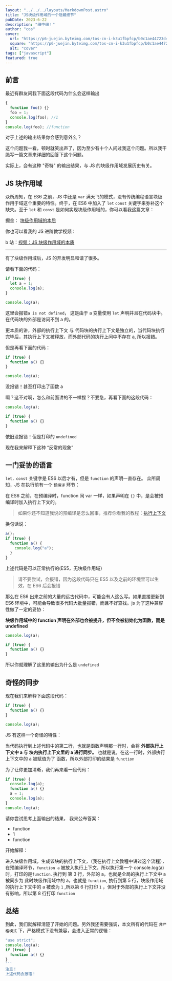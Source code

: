 ```yaml
---
layout: "../../../layouts/MarkdownPost.astro"
title: "JS块级作用域的一个隐藏细节"
pubDate: 2023-6-22
description: "细中细！"
author: "cos"
cover:
  url: "https://p6-juejin.byteimg.com/tos-cn-i-k3u1fbpfcp/b0c1ae44723d44f7892b99099e038146~tplv-k3u1fbpfcp-zoom-crop-mark:1512:1512:1512:851.awebp?"
  square: "https://p6-juejin.byteimg.com/tos-cn-i-k3u1fbpfcp/b0c1ae44723d44f7892b99099e038146~tplv-k3u1fbpfcp-zoom-crop-mark:1512:1512:1512:851.awebp?"
  alt: "cover"
tags: ["javascript"]
featured: true
---
```


## 前言

最近有群友问我下面这段代码为什么会这样输出

```js
{
  function foo() {}
  foo = 1;
  console.log(foo); //1
}
console.log(foo); //function
```

对于上述的输出结果你会感到意外么？

这个问题我一看，顿时就笑出声了，因为至少有十个人问过我这个问题。所以我干脆写一篇文章来详细的回答下这个问题。

实际上，会有这种 "奇特" 的输出结果，与 JS 的块级作用域发展历史有关。

## JS 块作用域

众所周知，在 ES6 之前，JS 中还是 `var` 满天飞的模式，没有传统编程语言块级作用于域这个重要的特性。终于，在 ES6 中加入了 `let` `const` 关键字来弥补这个缺失。至于 `let` 和 `const` 是如何实现块级作用域的，你可以看我这篇文章：

掘金： [块级作用域的本质](https://juejin.cn/post/7166286777332793358)

你也可以看我的 JS 进阶教学视频：

b 站：[视频：JS 块级作用域的本质](https://www.bilibili.com/video/BV1Ed4y1x7oN?p=12&vd_source=f8e6083a4ab637f966ebe160afcf4431)

---

有了块级作用域后，JS 的开发明显和谐了很多。

请看下面的代码：

```js
if (true) {
  let a = 1;
  console.log(a);
}

console.log(a);
```

这里会报错`a is not defined`，
这是由于 a 变量使用 `let` 声明并且在代码块中。在代码块的外部是访问不到 a 的。

更本质的讲，外部的执行上下文 与 代码块的执行上下文是独立的，当代码块执行完毕后，其执行上下文被释放，而外部代码的执行上问中不存在 a, 所以报错。

但是再看下面的代码：

```js
if (true) {
  function a() {}
}

console.log(a);
```

没报错！甚至打印出了函数 a

啊？这不对啊，怎么和前面讲的不一样捏？不要急，再看下面的这段代码：

```js
console.log(a);

if (true) {
  function a() {}
}
```

依旧没报错！但是打印的 `undefined`

现在我来解释下这种 “反常的现象”

## 一门妥协的语言

`let，const` 关键字是 ES6 以后才有，但是 `function` 的声明一直存在。
众所周知，JS 在执行前有一个 `预编译` 环节：

在 ES6 之前，在预编译时，function 同 var 一样，如果声明在 `{}` 中，是会被预编译时加入执行上下文的。

> 如果你还不知道我说的预编译是怎么回事，推荐你看我的教程：[执行上下文](https://www.bilibili.com/video/BV1Ed4y1x7oN?p=11&vd_source=f8e6083a4ab637f966ebe160afcf4431)

换句话说：

```js
a();
if (true) {
  function a() {
    console.log("a");
  }
}
```

上述代码是可以正常执行的(ES5，无块级作用域）

> 请不要尝试，会报错，因为这段代码只在 ES5 以及之前的环境里可以生效，在 ES6 后会报错

那么在 ES6 出来之前的大量的远古代码中，可能会有人这么写。如果直接更新到 ES6 环境中，可能会导致很多代码大批量报错，而且不好查找。js 为了这种兼容性做了一定的妥协：

**块级作用域中的 function 声明在外部也会被提升，但不会被初始化为函数，而是 undefined**

```js
console.log(a);

if (true) {
  function a() {}
}
```

所以你就理解了这里的输出为什么是 `undefined`

## 奇怪的同步

现在我们来解释下面这段代码：

```js
if (true) {
  function a() {}
}

console.log(a);
```

JS 有这样一个奇怪的特性：

当代码执行到上述代码中的第二行，也就是函数声明那一行时，会将 **外部执行上下文中 a 与 块内执行上下文里的 a 进行同步。** 也就是说，在这一行时，外部执行上下文中的 a 被赋值为了 函数，所以外部打印的结果是 `function`

为了让你更加清晰，我们再来看一段代码：

```js
if (true) {
  console.log(a);
  function a() {}
  a = 1;
  console.log(a);
}
console.log(a);
```

请你尝试思考上面输出的结果，
我来公布答案：

- function
- 1
- function

开始解释：

进入块级作用域，生成该块的执行上下文，（我在执行上文教程中讲过这个流程），在预编译环节，`function a` 被放入执行上下文，所以执行第一个 console.log(a) 时，打印的是`function`. 执行到 第 3 行，外部的 a，也就是全局的执行上下文中 a 被同步为 此时块级作用域中的 a，也就是 `function`, 执行到第 5 行，块级作用域的执行上下文中的 a 被改为 `1` ,所以第 6 行打印 `1` ，但对于外部的执行上下文并没有影响，所以第 8 行打印 `function`

## 总结

到此，我们就解释清楚了开始的问题。另外我还需要强调，本文所有的代码在 `非严格模式` 下，严格模式下没有兼容，会进入正常的逻辑：

````js
"use strict";
console.log(a);
if (true) {
  function a() {}
}
```
注意！
上述代码会报错！
````
